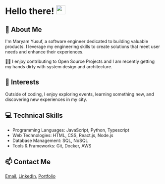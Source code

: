 # Hello there! <img src="https://media.giphy.com/media/hvRJCLFzcasrR4ia7z/giphy.gif" width="29px" height="29px">

## 🚀 About Me
I'm Maryam Yusuf, a software engineer dedicated to building valuable products. I leverage my engineering skills to create solutions that meet user needs and enhance their experiences.

👨‍💻 I enjoy contributing to Open Source Projects and I am recently getting my hands dirty with system design and architecture.

## 🌟 Interests

Outside of coding, I enjoy exploring events, learning something new, and discovering new experiences in my city.

## 💻 Technical Skills

- Programming Languages: JavaScript, Python, Typescript
- Web Technologies: HTML, CSS, React.js, Node.js
- Database Management: SQL, NoSQL
- Tools & Frameworks: Git, Docker, AWS


## 📫 Contact Me

[Email](maryamyuf@gmail.com), [LinkedIn](https://uk.linkedin.com/in/maryam-yusuf), [Portfolio](https://www.dasocodes.com/)
